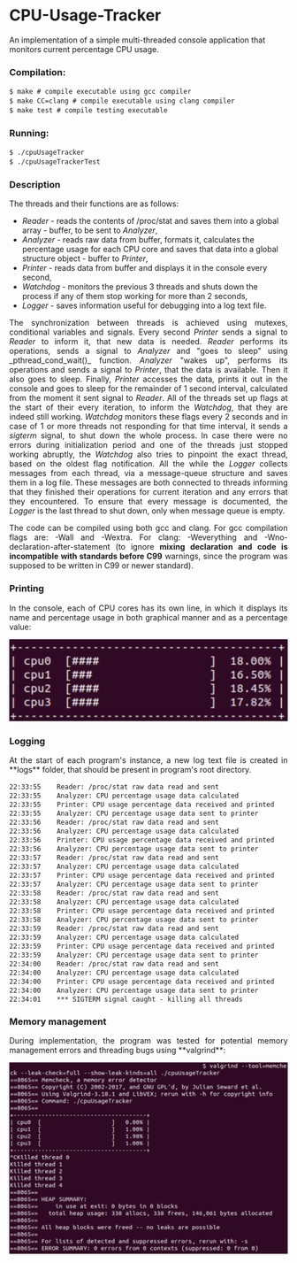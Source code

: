 # CPU-Usage-Tracker

An implementation of a simple multi-threaded console application that monitors current percentage CPU usage.

### Compilation:
```ps
$ make # compile executable using gcc compiler
$ make CC=clang # compile executable using clang compiler
$ make test # compile testing executable
```
### Running:
```bash
$ ./cpuUsageTracker
$ ./cpuUsageTrackerTest
```

### Description
The threads and their functions are as follows:

- _Reader_ - reads the contents of /proc/stat and saves them into a global array - buffer, to be sent to _Analyzer_,
- _Analyzer_ - reads raw data from buffer, formats it, calculates the percentage usage for each CPU core and saves that data into a global structure object - buffer to _Printer_,
- _Printer_ - reads data from buffer and displays it in the console every second,
- _Watchdog_ - monitors the previous 3 threads and shuts down the process if any of them stop working for more than 2 seconds,
- _Logger_ - saves information useful for debugging into a log text file.
<p align="justify">
The synchronization between threads is achieved using mutexes, conditional variables and signals. Every second <em>Printer</em> sends a signal to <em>Reader</em> to inform it, that new data is needed. <em>Reader</em> performs its operations, sends a signal to <em>Analyzer</em> and "goes to sleep" using _pthread_cond_wait()_ function.
<em>Analyzer</em> "wakes up", performs its operations and sends a signal to <em>Printer</em>, that the data is available. Then it also goes to sleep. Finally, <em>Printer</em> accesses the data, prints it out in the console and goes to sleep for the remainder of 1 second interval, calculated from the moment it sent signal to <em>Reader</em>.
All of the threads set up flags at the start of their every iteration, to inform the <em>Watchdog</em>, that they are indeed still working. <em>Watchdog</em> monitors these flags every 2 seconds and in case of 1 or more threads not responding for that time interval, it sends a <em>sigterm</em> signal, to shut down the whole process. In case there were no errors during initialization period and one of the threads just stopped working abruptly, the <em>Watchdog</em> also tries to pinpoint the exact thread, based on the oldest flag notification.
All the while the <em>Logger</em> collects messages from each thread, via a message-queue structure and saves them in a log file. These messages are both connected to threads informing that they finished their operations for current iteration and any errors that they encountered. To ensure that every message is documented, the <em>Logger</em> is the last thread to shut down, only when message queue is empty.
</p>

<p align="justify">
The code can be compiled using both gcc and clang. For gcc compilation flags are: -Wall and -Wextra. For clang: -Weverything and -Wno-declaration-after-statement (to ignore <strong>mixing declaration and code is incompatible with standards before C99</strong> warnings, since the program was supposed to be written in C99 or newer standard).
</p>

### Printing
<p align="justify">
In the console, each of CPU cores has its own line, in which it displays its name and percentage usage in both graphical manner and as a percentage value:
</p>

![printing](./printing.png)

### Logging
<p align="justify">
At the start of each program's instance, a new log text file is created in **logs** folder, that should be present in program's root directory.
</p>

```log
22:33:55	Reader: /proc/stat raw data read and sent
22:33:55	Analyzer: CPU percentage usage data calculated
22:33:55	Printer: CPU usage percentage data received and printed
22:33:55	Analyzer: CPU percentage usage data sent to printer
22:33:56	Reader: /proc/stat raw data read and sent
22:33:56	Analyzer: CPU percentage usage data calculated
22:33:56	Printer: CPU usage percentage data received and printed
22:33:56	Analyzer: CPU percentage usage data sent to printer
22:33:57	Reader: /proc/stat raw data read and sent
22:33:57	Analyzer: CPU percentage usage data calculated
22:33:57	Printer: CPU usage percentage data received and printed
22:33:57	Analyzer: CPU percentage usage data sent to printer
22:33:58	Reader: /proc/stat raw data read and sent
22:33:58	Analyzer: CPU percentage usage data calculated
22:33:58	Printer: CPU usage percentage data received and printed
22:33:58	Analyzer: CPU percentage usage data sent to printer
22:33:59	Reader: /proc/stat raw data read and sent
22:33:59	Analyzer: CPU percentage usage data calculated
22:33:59	Printer: CPU usage percentage data received and printed
22:33:59	Analyzer: CPU percentage usage data sent to printer
22:34:00	Reader: /proc/stat raw data read and sent
22:34:00	Analyzer: CPU percentage usage data calculated
22:34:00	Printer: CPU usage percentage data received and printed
22:34:00	Analyzer: CPU percentage usage data sent to printer
22:34:01	*** SIGTERM signal caught - killing all threads
```
### Memory management
<p align="justify">
During implementation, the program was tested for potential memory management errors and threading bugs using **valgrind**:
</p>

![valgrind](./valgrind.png)
